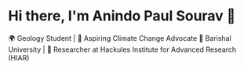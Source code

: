 # Hi there, I'm Anindo Paul Sourav 👋
🌍 Geology Student | 🌱 Aspiring Climate Change Advocate
📍 Barishal University | 🧪 Researcher at Hackules Institute for Advanced Research (HIAR)
